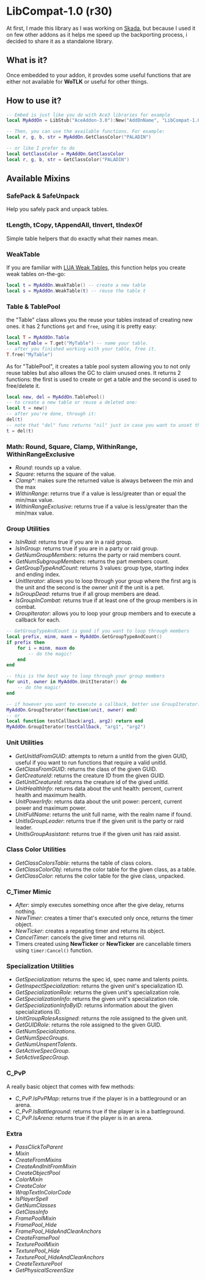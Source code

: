 # LibCompat-1.0 (r30)

At first, I made this library as I was working on [Skada](https://github.com/bkader/Skada-WoTLK), but because I used it on few other addons as it helps me speed up the backporting process, i decided to share it as a standalone library.

## What is it?

Once embedded to your addon, it provdes some useful functions that are either not available for **WoTLK** or useful for other things.

## How to use it?

```lua
-- Embed is just like you do with Ace3 libraries for example
local MyAddOn = LibStub("AceAddon-3.0"):New("AddOnName", "LibCompat-1.0")

-- Then, you can use the available functions. For example:
local r, g, b, str = MyAddOn.GetClassColor("PALADIN")

-- or like I prefer to do
local GetClassColor = MyAddOn.GetClassColor
local r, g, b, str = GetClassColor("PALADIN")

```

## Available Mixins

### SafePack & SafeUnpack

Help you safely pack and unpack tables.

### tLength, tCopy, tAppendAll, tInvert, tIndexOf

Simple table helpers that do exactly what their names mean.

### WeakTable

If you are familiar with [LUA Weak Tables](https://www.lua.org/pil/17.html), this function helps you create weak tables on-the-go:

```lua
local t = MyAddOn.WeakTable() -- create a new table
local s = MyAddOn.WeakTable(t) -- reuse the table t
```

### Table & TablePool

the "Table" class allows you the reuse your tables instead of creating new ones. it has 2 functions `get` and `free`, using it is pretty easy:

```lua
local T = MyAddOn.Table
local myTable = T.get("MyTable") -- name your table.
-- after you finished working with your table, free it.
T.free("MyTable")
```

As for "TablePool", it creates a table pool system allowing you to not only reuse tables but also allows the GC to claim unused ones. It returns 2 functions: the first is used to create or get a table and the second is used to free/delete it.

```lua
local new, del = MyAddOn.TablePool()
-- to create a new table or reuse a deleted one:
local t = new()
-- after you're done, through it:
del(t)
-- note that "del" func returns "nil" just in case you want to unset the table
t = del(t)
```

### Math: Round, Square, Clamp, WithinRange, WithinRangeExclusive

- *Round*: rounds up a value.
- *Square*: returns the square of the value.
- *Clamp**: makes sure the returned value is always between the min and the max
- *WithinRange*: returns true if a value is less/greater than or equal the min/max value.
- *WithinRangeExclusive*: returns true if a value is less/greater than the min/max value.

### Group Utilities

- *IsInRaid*: returns true if you are in a raid group.
- *IsInGroup*: returns true if you are in a party or raid group.
- *GetNumGroupMembers*: returns the party or raid members count.
- *GetNumSubgroupMembers*: returns the part members count.
- *GetGroupTypeAndCount*: returns 3 values: group type, starting index and ending index.
- *UnitIterator*: allows you to loop through your group where the first arg is the unit and the second is the owner unit if the unit is a pet.
- *IsGroupDead*: returns true if all group members are dead.
- *IsGroupInCombat*: returns true if at least one of the group members is in combat.
- *GroupIterator*: allows you to loop your group members and to execute a callback for each.

```lua
-- GetGroupTypeAndCount is good if you want to loop through members
local prefix, minm, maxm = MyAddOn.GetGroupTypeAndCount()
if prefix then
	for i = minm, maxm do
		-- do the magic!
	end
end

-- this is the best way to loop through your group members
for unit, owner in MyAddOn.UnitIterator() do
	-- do the magic!
end

-- if however you want to execute a callback, better use GroupIterator:
MyAddOn.GroupIterator(function(unit, owner) end)
-- or
local function testCallback(arg1, arg2) return end
MyAddOn.GroupIterator(testCallback, "arg1", "arg2")
```

### Unit Utilities

- *GetUnitIdFromGUID*: attempts to return a unitId from the given GUID, useful if you want to run functions that require a valid unitId.
- *GetClassFromGUID*: returns the class of the given GUID.
- *GetCreatureId*: returns the creature ID from the given GUID.
- *GetUnitCreatureId*: returns the creature id of the gived unitId.
- *UnitHealthInfo*: returns data about the unit health: percent, current health and maximum health.
- *UnitPowerInfo*: returns data about the unit power: percent, current power and maximum power.
- *UnitFullName*: returns the unit full name, with the realm name if found.
- *UnitIsGroupLeader*: returns true if the given unit is the party or raid leader.
- *UnitIsGroupAssistant*: returns true if the given unit has raid assist.

### Class Color Utilities

- *GetClassColorsTable*: returns the table of class colors.
- *GetClassColorObj*: returns the color table for the given class, as a table.
- *GetClassColor*: returns the color table for the give class, unpacked.

### C_Timer Mimic

- *After*: simply executes something once after the give delay, returns nothing.
- *NewTimer*: creates a timer that's executed only once, returns the timer object.
- *NewTicker*: creates a repeating timer and returns its object.
- *CancelTimer*: cancels the give timer and returns nil.
- Timers created using **NewTicker** or **NewTicker** are cancellable timers using `timer:Cancel()` function.

### Specialization Utilities

- *GetSpecialization*: returns the spec id, spec name and talents points.
- *GetInspectSpecialization*: returns the given unit's specialization ID.
- *GetSpecializationRole*: returns the given unit's specialization role.
- *GetSpecializationInfo*: returns the given unit's specialization role.
- *GetSpecializationInfoByID*: returns information about the given specializations ID.
- *UnitGroupRolesAssigned*: returns the role assigned to the given unit.
- *GetGUIDRole*: returns the role assigned to the given GUID.
- *GetNumSpecializations*.
- *GetNumSpecGroups*.
- *GetNumUnspentTalents*.
- *GetActiveSpecGroup*.
- *SetActiveSpecGroup*.

### C_PvP

A really basic object that comes with few methods:

- *C_PvP.IsPvPMap*: returns true if the player is in a battleground or an arena.
- *C_PvP.IsBattleground*: returns true if the player is in a battleground.
- *C_PvP.IsArena*: returns true if the player is in an arena.

### Extra

- *PassClickToParent*
- *Mixin*
- *CreateFromMixins*
- *CreateAndInitFromMixin*
- *CreateObjectPool*
- *ColorMixin*
- *CreateColor*
- *WrapTextInColorCode*
- *IsPlayerSpell*
- *GetNumClasses*
- *GetClassInfo*
- *FramePoolMixin*
- *FramePool_Hide*
- *FramePool_HideAndClearAnchors*
- *CreateFramePool*
- *TexturePoolMixin*
- *TexturePool_Hide*
- *TexturePool_HideAndClearAnchors*
- *CreateTexturePool*
- *GetPhysicalScreenSize*